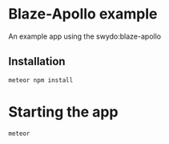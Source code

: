 # Blaze-Apollo example
An example app using the swydo:blaze-apollo

## Installation
```
meteor npm install
```

# Starting the app
```
meteor
```
